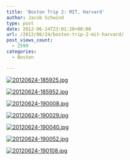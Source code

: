 ```yaml
---
title: 'Boston Trip 2: MIT, Harvard'
author: Jacob Schwind
type: post
date: 2012-06-24T23:01:28+00:00
url: /2012/06/24/boston-trip-2-mit-harvard/
post_views_count:
  - 2599
categories:
  - Boston

---
```

[<img src="http://www.jacobx1.com/wp-content/uploads/2012/06/20120624-185925.jpg" alt="20120624-185925.jpg" class="aligncenter size-full" />][1]

[<img src="http://www.jacobx1.com/wp-content/uploads/2012/06/20120624-185952.jpg" alt="20120624-185952.jpg" class="aligncenter size-full" />][2]

[<img src="http://www.jacobx1.com/wp-content/uploads/2012/06/20120624-190008.jpg" alt="20120624-190008.jpg" class="aligncenter size-full" />][3]

[<img src="http://www.jacobx1.com/wp-content/uploads/2012/06/20120624-190029.jpg" alt="20120624-190029.jpg" class="aligncentrr size-full" />][4]

[<img src="http://www.jacobx1.com/wp-content/uploads/2012/06/20120624-190040.jpg" alt="20120624-190040.jpg" class="aligncenter size-full" />][5]

[<img src="http://www.jacobx1.com/wp-content/uploads/2012/06/20120624-190052.jpg" alt="20120624-190052.jpg" class="aligncenter size-full" />][6]

[<img src="http://www.jacobx1.com/wp-content/uploads/2012/06/20120624-190108.jpg" alt="20120624-190108.jpg" class="aligncenter size-full" />][7]

 [1]: http://www.jacobx1.com/wp-content/uploads/2012/06/20120624-185925.jpg
 [2]: http://www.jacobx1.com/wp-content/uploads/2012/06/20120624-185952.jpg
 [3]: http://www.jacobx1.com/wp-content/uploads/2012/06/20120624-190008.jpg
 [4]: http://www.jacobx1.com/wp-content/uploads/2012/06/20120624-190029.jpg
 [5]: http://www.jacobx1.com/wp-content/uploads/2012/06/20120624-190040.jpg
 [6]: http://www.jacobx1.com/wp-content/uploads/2012/06/20120624-190052.jpg
 [7]: http://www.jacobx1.com/wp-content/uploads/2012/06/20120624-190108.jpg